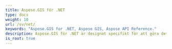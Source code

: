 ```yaml
---
title: Aspose.GIS för .NET
type: docs
weight: 10
url: /sv/net/
keywords: "Aspose.GIS for .NET, Aspose GIS, Aspose API Reference."
description: Aspose.GIS för .NET är designat specifikt för att göra det enkelt för .NET-utvecklare att arbeta med geospatial data lagrad i olika filformat.
is_root: true
---
```

